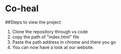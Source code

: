 # Co-heal

##Steps to view the project
1. Clone the repository through vs code
2. copy the path of "index.html" file 
3. Paste the path address in chrome and there you go
4. You can now have a look at our website.
